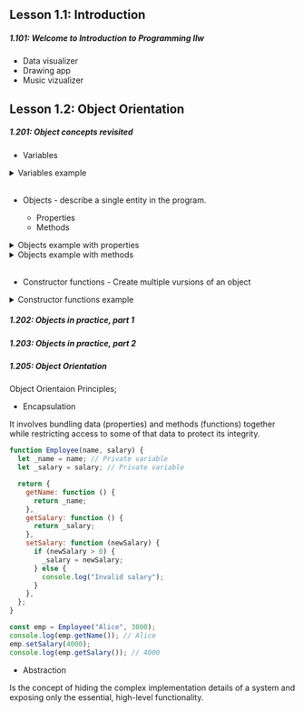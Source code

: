 ## Lesson 1.1: Introduction

<h5>1.101: Welcome to Introduction to Programming IIw</h5>

- Data visualizer
- Drawing app
- Music vizualizer

## Lesson 1.2: Object Orientation

<h5>1.201: Object concepts revisited</h5>

- Variables

<details>
  <summary>Variables example</summary>

```javascript
let x_pos = 100;
let y_pos = 0;
let height = 120;
```

</details>

<br>

- Objects - describe a single entity in the program.

  - Properties
  - Methods

<details>
  <summary>Objects example with properties</summary>

```javascript
let tree = {
  x_pos: 100,
  y_pos: 0,
  height: 120,
  colour: "green",
  hasLeaves: true,
};
```

</details>

<details>
  <summary>Objects example with methods</summary>

```javascript
let tree = {
  x_pos: 100,
  y_pos: 0,
  height: 120,
  colour: "green",
  hasLeaves: true,
  wilt: function () {
    console.log("I am wilting");
  },
};
```

</details>
<br>

- Constructor functions - Create multiple vursions of an object

<details>
  <summary>Constructor functions example</summary>

```javascript
function Tree (col) {
  this.x_pos =  100,
  this.y_pos =  0,
  this.height =  120,
  this.colour = col,
  hasLeaves: true,
  this.wilt: function () {
    this.hasLeaves = false;
  },
};

let tree_1 = new Tree("pink")
let tree_2 = new Tree("green")
```

</details>

<h5>1.202: Objects in practice, part 1</h5>

<h5>1.203: Objects in practice, part 2</h5>

<h5>1.205: Object Orientation</h5>

Object Orientaion Principles;

- Encapsulation

It involves bundling data (properties) and methods (functions) together while restricting access to some of that data to protect its integrity.

```javascript
function Employee(name, salary) {
  let _name = name; // Private variable
  let _salary = salary; // Private variable

  return {
    getName: function () {
      return _name;
    },
    getSalary: function () {
      return _salary;
    },
    setSalary: function (newSalary) {
      if (newSalary > 0) {
        _salary = newSalary;
      } else {
        console.log("Invalid salary");
      }
    },
  };
}

const emp = Employee("Alice", 3000);
console.log(emp.getName()); // Alice
emp.setSalary(4000);
console.log(emp.getSalary()); // 4000
```

- Abstraction

Is the concept of hiding the complex implementation details of a system and exposing only the essential, high-level functionality.
